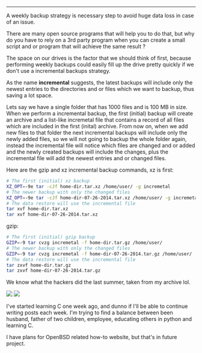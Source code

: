 
---

A weekly backup strategy is necessary step to avoid huge data loss in case of an issue.

There are many open source programs that will help you to do that, but why do you have to rely on a 3rd party program when you can create a small script and or program that will achieve the same result &#63;

The space on our drives is the factor that we should think of first, because performing weekly backups could easily fill up the drive pretty quickly if we don't use a incremental backups strategy.

As the name **incremental** suggests, the latest backups will include only the newest entries to the directories and or files which we want to backup, thus saving a lot space.

Lets say we have a single folder that has 1000 files and is 100 MB in size. When we perform a incremental backup, the first (initial) backup will create an archive and a list-like incremetal file that contains a record of all files which are included in the first (inital) archive. From now on, when we add new files to that folder the next incremental backups will include only the newly added files, so we will not going to backup the whole folder again, instead the incremental file will notice which files are changed and or added and the newly created backups will include the changes, plus the incremental file will add the newest entries and or changed files.

Here are the gzip and xz incremental backup commands, xz is first:

```bash
# The first (initial) xz backup
XZ_OPT=-9e tar -cJf home-dir.tar.xz /home/user/ -g incremetal
# The newer backup with only the changed files
XZ_OPT=-9e tar -cJf home-dir-07-26-2014.tar.xz /home/user/ -g incremetal
# The data restore will use the incremental file
tar xvf home-dir.tar.xz
tar xvf home-dir-07-26-2014.tar.xz
```

gzip:

```bash
# The first (initial) gzip backup
GZIP=-9 tar cvzg incremetal -f home-dir.tar.gz /home/user/
# The newer backup with only the changed files
GZIP=-9 tar cvzg incremetal -f home-dir-07-26-2014.tar.gz /home/user/
# The data restore will use the incremental file
tar zxvf home-dir.tar.gz
tar zxvf home-dir-07-26-2014.tar.gz
```

We know what the hackers did the last summer, taken from my archive lol.

![]({|img|}/inc_bak/ubuntu-hacked.png)
![]({|img|}/inc_bak/ubuntu-hacked2.png)

I've started learning C one week ago, and dunno if I'll be able to continue writing posts each week. I'm trying to find a balance between been husband, father of two children, employee, educating others in python and learning C.

I have plans for OpenBSD related how-to website, but that's in future project.
